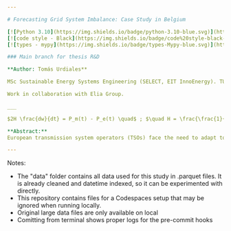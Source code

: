 ```yaml
---

# Forecasting Grid System Imbalance: Case Study in Belgium

[![Python 3.10](https://img.shields.io/badge/python-3.10-blue.svg)](https://www.python.org/downloads/release/python-31010/)
[![code style - Black](https://img.shields.io/badge/code%20style-black-000000.svg)](https://github.com/psf/black)
[![types - mypy](https://img.shields.io/badge/types-Mypy-blue.svg)](https://github.com/python/mypy)

### Main branch for thesis R&D

**Author: Tomás Urdiales**

MSc Sustainable Energy Systems Engineering (SELECT, EIT InnoEnergy). TU Eindhoven.

Work in collaboration with Elia Group.

___

$2H \frac{dw}{dt} = P_m(t) - P_e(t) \quad$ ; $\quad H = \frac{\frac{1}{2}Jw^2}{S}$

**Abstract:**
European transmission system operators (TSOs) face the need to adapt to a rapidly evolving energy ecosystem as renewable energy and electrification gain traction, prompting the adoption of data-driven decision-making and advanced forecasting models. An essential aspect of this effort is understanding the nature of system imbalance, which directly reflects the net mismatch between electricity supply and demand, offering crucial insights into the network’s condition. This study employs empirical analysis of the Belgian grid to ascertain and interpret system imbalance characteristics for optimal short-term predictions. Feature engineering, rigorous cross-validation, and custom linear and non-linear machine learning modeling techniques are combined to establish a comprehensive methodology. Results reveal rapid growth in Belgian system imbalance volumes over the past three years, with increasing extreme imbalance events. Relevant covariates are identified, including day-ahead and intra- day cross-border nominations, key autoregressive features, and variables related to wind power, load, net regulation volumes, and ambient temperature. Collectively, the methodology developed reliably achieves a reduction in prediction error of 10-11% with respect to the Belgian TSO’s current forecasting model, bringing the cross-validated prediction error down to just over 100MW on average. Emphasising interpretable linear models and non-sensitive, readily available data, this study provides a solid foundation for future expansion as the European grid continues to facilitate the energy transition in the coming years.

---
```


Notes:

- The "data" folder contains all data used for this study in .parquet files. It is already cleaned and datetime indexed, so it can be experimented with directly.
- This repository contains files for a Codespaces setup that may be ignored when running locally.
- Original large data files are only available on local
- Comitting from terminal shows proper logs for the pre-commit hooks
